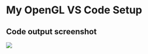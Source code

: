 # My OpenGL VS Code Setup

## Code output screenshot

<img src="https://user-images.githubusercontent.com/83419951/236627479-2379880d-e10b-4531-a831-2d3887642479.png">
